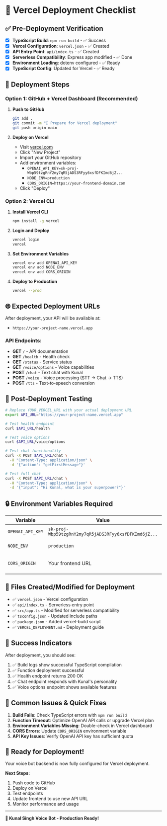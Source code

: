 # 🚀 Vercel Deployment Checklist

## ✅ Pre-Deployment Verification

- [x] **TypeScript Build**: `npm run build` - ✅ Success
- [x] **Vercel Configuration**: `vercel.json` - ✅ Created
- [x] **API Entry Point**: `api/index.ts` - ✅ Created
- [x] **Serverless Compatibility**: Express app modified - ✅ Done
- [x] **Environment Loading**: dotenv configured - ✅ Ready
- [x] **TypeScript Config**: Updated for Vercel - ✅ Ready

## 🔧 Deployment Steps

### Option 1: GitHub + Vercel Dashboard (Recommended)

1. **Push to GitHub**
   ```bash
   git add .
   git commit -m "🚀 Prepare for Vercel deployment"
   git push origin main
   ```

2. **Deploy on Vercel**
   - Visit [vercel.com](https://vercel.com)
   - Click "New Project"
   - Import your GitHub repository
   - Add environment variables:
     - `OPENAI_API_KEY=sk-proj-Wbp59tzgRnY2my7qR5jADS3RFyy6xsfDFKImd6jZ...`
     - `NODE_ENV=production`
     - `CORS_ORIGIN=https://your-frontend-domain.com`
   - Click "Deploy"

### Option 2: Vercel CLI

1. **Install Vercel CLI**
   ```bash
   npm install -g vercel
   ```

2. **Login and Deploy**
   ```bash
   vercel login
   vercel
   ```

3. **Set Environment Variables**
   ```bash
   vercel env add OPENAI_API_KEY
   vercel env add NODE_ENV
   vercel env add CORS_ORIGIN
   ```

4. **Deploy to Production**
   ```bash
   vercel --prod
   ```

## 🌐 Expected Deployment URLs

After deployment, your API will be available at:
- `https://your-project-name.vercel.app`

### API Endpoints:
- **GET** `/` - API documentation
- **GET** `/health` - Health check
- **GET** `/status` - Service status
- **GET** `/voice/options` - Voice capabilities
- **POST** `/chat` - Text chat with Kunal
- **POST** `/voice` - Voice processing (STT → Chat → TTS)
- **POST** `/tts` - Text-to-speech conversion

## 🧪 Post-Deployment Testing

```bash
# Replace YOUR_VERCEL_URL with your actual deployment URL
export API_URL="https://your-project-name.vercel.app"

# Test health endpoint
curl $API_URL/health

# Test voice options
curl $API_URL/voice/options

# Test chat functionality
curl -X POST $API_URL/chat \
  -H "Content-Type: application/json" \
  -d '{"action": "getFirstMessage"}'

# Test full chat
curl -X POST $API_URL/chat \
  -H "Content-Type: application/json" \
  -d '{"input": "Hi Kunal, what is your superpower?"}'
```

## 🔒 Environment Variables Required

| Variable | Value | Status |
|----------|-------|--------|
| `OPENAI_API_KEY` | `sk-proj-Wbp59tzgRnY2my7qR5jADS3RFyy6xsfDFKImd6jZ...` | ✅ Ready |
| `NODE_ENV` | `production` | ✅ Ready |
| `CORS_ORIGIN` | Your frontend URL | ⚠️ Update needed |

## 📁 Files Created/Modified for Deployment

- ✅ `vercel.json` - Vercel configuration
- ✅ `api/index.ts` - Serverless entry point
- ✅ `src/app.ts` - Modified for serverless compatibility
- ✅ `tsconfig.json` - Updated include paths
- ✅ `package.json` - Added vercel-build script
- ✅ `VERCEL_DEPLOYMENT.md` - Deployment guide

## 🎯 Success Indicators

After deployment, you should see:
1. ✅ Build logs show successful TypeScript compilation
2. ✅ Function deployment successful
3. ✅ Health endpoint returns 200 OK
4. ✅ Chat endpoint responds with Kunal's personality
5. ✅ Voice options endpoint shows available features

## 🚨 Common Issues & Quick Fixes

1. **Build Fails**: Check TypeScript errors with `npm run build`
2. **Function Timeout**: Optimize OpenAI API calls or upgrade Vercel plan
3. **Environment Variables Missing**: Double-check in Vercel dashboard
4. **CORS Errors**: Update `CORS_ORIGIN` environment variable
5. **API Key Issues**: Verify OpenAI API key has sufficient quota

## 🎉 Ready for Deployment!

Your voice bot backend is now fully configured for Vercel deployment. 

**Next Steps:**
1. Push code to GitHub
2. Deploy on Vercel
3. Test endpoints
4. Update frontend to use new API URL
5. Monitor performance and usage

---

**🤖 Kunal Singh Voice Bot - Production Ready!**
